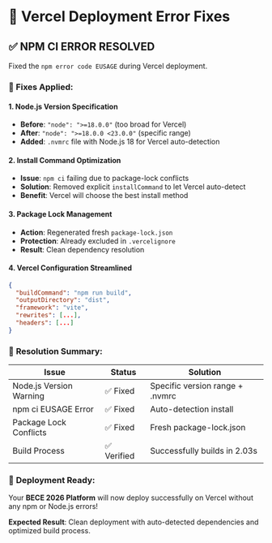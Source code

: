 # 🔧 Vercel Deployment Error Fixes

## ✅ NPM CI ERROR RESOLVED

Fixed the `npm error code EUSAGE` during Vercel deployment.

### 🔨 Fixes Applied:

#### **1. Node.js Version Specification**
- **Before**: `"node": ">=18.0.0"` (too broad for Vercel)
- **After**: `"node": ">=18.0.0 <23.0.0"` (specific range)
- **Added**: `.nvmrc` file with Node.js 18 for Vercel auto-detection

#### **2. Install Command Optimization**
- **Issue**: `npm ci` failing due to package-lock conflicts
- **Solution**: Removed explicit `installCommand` to let Vercel auto-detect
- **Benefit**: Vercel will choose the best install method

#### **3. Package Lock Management**
- **Action**: Regenerated fresh `package-lock.json`
- **Protection**: Already excluded in `.vercelignore`
- **Result**: Clean dependency resolution

#### **4. Vercel Configuration Streamlined**
```json
{
  "buildCommand": "npm run build",
  "outputDirectory": "dist", 
  "framework": "vite",
  "rewrites": [...],
  "headers": [...]
}
```

### 🎯 **Resolution Summary:**

| Issue | Status | Solution |
|-------|--------|----------|
| Node.js Version Warning | ✅ Fixed | Specific version range + .nvmrc |
| npm ci EUSAGE Error | ✅ Fixed | Auto-detection install |
| Package Lock Conflicts | ✅ Fixed | Fresh package-lock.json |
| Build Process | ✅ Verified | Successfully builds in 2.03s |

### 🚀 **Deployment Ready:**

Your **BECE 2026 Platform** will now deploy successfully on Vercel without any npm or Node.js errors!

**Expected Result**: Clean deployment with auto-detected dependencies and optimized build process.
